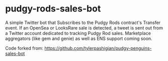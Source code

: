 # pudgy-rods-sales-bot

A simple Twitter bot that Subscribes to the Pudgy Rods contract's Transfer event. If an OpenSea or LooksRare sale is detected, a tweet is sent out from a Twitter account dedicated to tracking Pudgy Rod sales. Marketplace aggregators (like gem and genie) as well as ENS support coming soon.

Code forked from: https://github.com/tylerpashigian/pudgy-penguins-sales-bot
